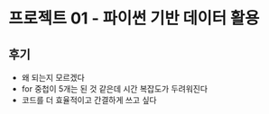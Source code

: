 # 프로젝트 01 - 파이썬 기반 데이터 활용

## 후기
- 왜 되는지 모르겠다
- for 중첩이 5개는 된 것 같은데 시간 복잡도가 두려워진다
- 코드를 더 효율적이고 간결하게 쓰고 싶다

 